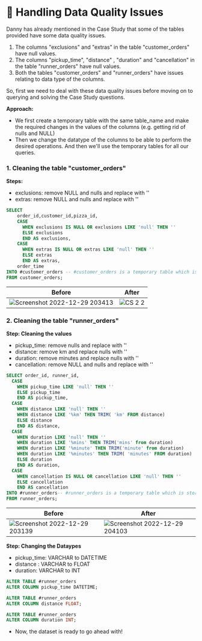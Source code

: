 # :hammer: Handling Data Quality Issues

Danny has already mentioned in the Case Study that some of the tables provided have some data quality issues.
 
 1. The columns "exclusions" and "extras" in the table "customer_orders" have null values.
 2. The columns "pickup_time", "distance" , "duration" and "cancellation" in the table "runner_orders" have null values.
 3. Both the tables "customer_orders" and "runner_orders" have issues relating to data type of the columns.

 So, first we need to deal with these data quality issues before moving on to querying and solving the Case Study questions.

 **Approach:** 
 - We first create a temporary table with the same table_name and make the required changes in the values of the columns (e.g. getting rid of nulls and NULL) 
 - Then we change the datatype of the columns to be able to perform the desired operations. And then we'll use the temporary tables for all our queries.
  
### 1. Cleaning the table "customer_orders"

**Steps:**
  -  exclusions: remove NULL and nulls and replace with ''
  -  extras: remove NULL and nulls and replace with ''

````sql
SELECT 
    order_id,customer_id,pizza_id,
    CASE 
      WHEN exclusions IS NULL OR exclusions LIKE 'null' THEN ''
      ELSE exclusions
      END AS exclusions,
    CASE
      WHEN extras IS NULL OR extras LIKE 'null' THEN ''
      ELSE extras 
      END AS extras,
    order_time
INTO #customer_orders -- #customer_orders is a temporary table which is stored somewhere in a database.
FROM customer_orders;
````
 |Before|After|
 |-------|--------|
 |![Screenshot 2022-12-29 203413](https://user-images.githubusercontent.com/96012488/209971744-266c04ae-e1cf-41b0-b58a-65dc99d4b45c.png)|![CS 2 2](https://user-images.githubusercontent.com/96012488/209969596-5ef1f925-73dc-4554-b342-240b4348350f.png)


### 2. Cleaning the table "runner_orders"

**Step: Cleaning the values**
- pickup_time: remove nulls and replace with ''
- distance: remove km and replace nulls with ''
- duration: remove minutes and replace nulls with ''
- cancellation: remove NULL and nulls and replace with ''
 
 
````sql
SELECT order_id, runner_id,
  CASE 
    WHEN pickup_time LIKE 'null' THEN ''
    ELSE pickup_time
    END AS pickup_time,
  CASE 
    WHEN distance LIKE 'null' THEN ''
    WHEN distance LIKE '%km' THEN TRIM( 'km' FROM distance)
    ELSE distance 
    END AS distance,
  CASE 
    WHEN duration LIKE 'null' THEN ''
    WHEN duration LIKE '%mins' THEN TRIM('mins' from duration)
    WHEN duration LIKE '%minute' THEN TRIM('minute' from duration)
    WHEN duration LIKE '%minutes' THEN TRIM( 'minutes' FROM duration)
    ELSE duration
    END AS duration,
  CASE 
    WHEN cancellation IS NULL OR cancellation LIKE 'null' THEN ''
    ELSE cancellation
    END AS cancellation
INTO #runner_orders-- #runner_orders is a temporary table which is stored somewhere in a database.
FROM runner_orders;
````

|Before|After|
|---|---|
![Screenshot 2022-12-29 203139](https://user-images.githubusercontent.com/96012488/209972858-a68c0e17-e479-42f0-8309-021de2656589.png)|![Screenshot 2022-12-29 204103](https://user-images.githubusercontent.com/96012488/209972778-42785ab3-4288-417a-a18c-8c3b05b4253d.png)


 **Step: Changing the Dataypes**
- pickup_time: VARCHAR to DATETIME
- distance : VARCHAR to FLOAT
- duration: VARCHAR to INT

````sql
ALTER TABLE #runner_orders
ALTER COLUMN pickup_time DATETIME;

ALTER TABLE #runner_orders
ALTER COLUMN distance FLOAT;

ALTER TABLE #runner_orders
ALTER COLUMN duration INT;
````

- Now, the dataset is ready to go ahead with!
